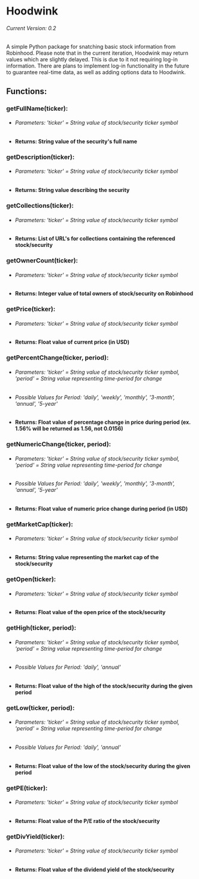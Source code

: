 # Hoodwink
###### Current Version: 0.2
A simple Python package for snatching basic stock information from Robinhood. Please note that in the current iteration, Hoodwink may return values which are slightly delayed. This is due to it not requiring log-in information. There are plans to implement log-in functionality in the future to guarantee real-time data, as well as adding options data to Hoodwink.

## Functions:

### getFullName(ticker):
* ###### Parameters: 'ticker' = String value of stock/security ticker symbol
* #### Returns: String value of the security's full name

### getDescription(ticker):
* ###### Parameters: 'ticker' = String value of stock/security ticker symbol
* #### Returns: String value describing the security

### getCollections(ticker):
* ###### Parameters: 'ticker' = String value of stock/security ticker symbol
* #### Returns: List of URL's for collections containing the referenced stock/security

### getOwnerCount(ticker):
* ###### Parameters: 'ticker' = String value of stock/security ticker symbol
* #### Returns: Integer value of total owners of stock/security on Robinhood

### getPrice(ticker):
* ###### Parameters: 'ticker' = String value of stock/security ticker symbol
* #### Returns: Float value of current price (in USD)

### getPercentChange(ticker, period):
* ###### Parameters: 'ticker' = String value of stock/security ticker symbol, 'period' = String value representing time-period for change
* ###### Possible Values for Period: 'daily', 'weekly', 'monthly', '3-month', 'annual', '5-year'
* #### Returns: Float value of percentage change in price during period (ex. 1.56% will be returned as 1.56, not 0.0156)

### getNumericChange(ticker, period):
* ###### Parameters: 'ticker' = String value of stock/security ticker symbol, 'period' = String value representing time-period for change
* ###### Possible Values for Period: 'daily', 'weekly', 'monthly', '3-month', 'annual', '5-year'
* #### Returns: Float value of numeric price change during period (in USD)

### getMarketCap(ticker):
* ###### Parameters: 'ticker' = String value of stock/security ticker symbol
* #### Returns: String value representing the market cap of the stock/security

### getOpen(ticker):
* ###### Parameters: 'ticker' = String value of stock/security ticker symbol
* #### Returns: Float value of the open price of the stock/security

### getHigh(ticker, period):
* ###### Parameters: 'ticker' = String value of stock/security ticker symbol, 'period' = String value representing time-period for change
* ###### Possible Values for Period: 'daily', 'annual'
* #### Returns: Float value of the high of the stock/security during the given period

### getLow(ticker, period):
* ###### Parameters: 'ticker' = String value of stock/security ticker symbol, 'period' = String value representing time-period for change
* ###### Possible Values for Period: 'daily', 'annual'
* #### Returns: Float value of the low of the stock/security during the given period

### getPE(ticker):
* ###### Parameters: 'ticker' = String value of stock/security ticker symbol
* #### Returns: Float value of the P/E ratio of the stock/security

### getDivYield(ticker):
* ###### Parameters: 'ticker' = String value of stock/security ticker symbol
* #### Returns: Float value of the dividend yield of the stock/security

